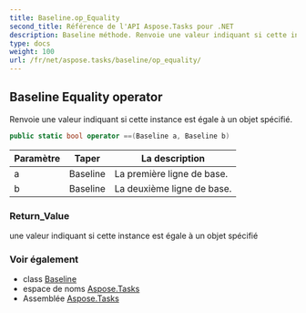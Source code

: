 ```yaml
---
title: Baseline.op_Equality
second_title: Référence de l'API Aspose.Tasks pour .NET
description: Baseline méthode. Renvoie une valeur indiquant si cette instance est égale à un objet spécifié.
type: docs
weight: 100
url: /fr/net/aspose.tasks/baseline/op_equality/
---
```

## Baseline Equality operator

Renvoie une valeur indiquant si cette instance est égale à un objet spécifié.

```csharp
public static bool operator ==(Baseline a, Baseline b)
```

| Paramètre | Taper | La description |
| --- | --- | --- |
| a | Baseline | La première ligne de base. |
| b | Baseline | La deuxième ligne de base. |

### Return_Value

une valeur indiquant si cette instance est égale à un objet spécifié

### Voir également

* class [Baseline](../)
* espace de noms [Aspose.Tasks](../../baseline/)
* Assemblée [Aspose.Tasks](../../../)


